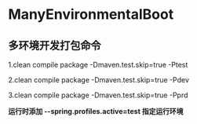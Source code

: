 # ManyEnvironmentalBoot

## 多环境开发打包命令


1.clean compile package -Dmaven.test.skip=true -Ptest

2.clean compile package -Dmaven.test.skip=true -Pdev

3.clean compile package -Dmaven.test.skip=true -Pprd


**运行时添加 --spring.profiles.active=test 指定运行环境**